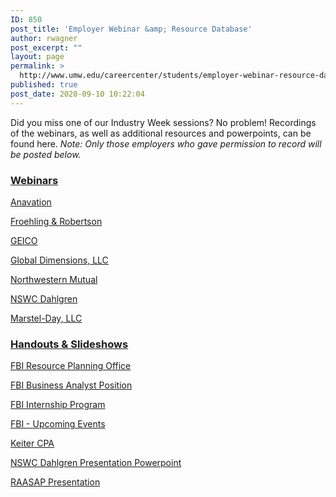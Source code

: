```yaml
---
ID: 850
post_title: 'Employer Webinar &amp; Resource Database'
author: rwagner
post_excerpt: ""
layout: page
permalink: >
  http://www.umw.edu/careercenter/students/employer-webinar-resource-database/
published: true
post_date: 2020-09-10 10:22:04
---
```

Did you miss one of our Industry Week sessions? No problem! Recordings of the webinars, as well as additional resources and powerpoints, can be found here. <em>Note: Only those employers who gave permission to record will be posted below.</em>
<h3><span style="text-decoration: underline"><strong>Webinars</strong></span></h3>
<a href="https://www.youtube.com/watch?v=PEvViOaKNV4&amp;list=PL1r73lszxAJocT3b0oJolgbduXmwK5wNF&amp;index=5">Anavation</a>

<a href="https://www.youtube.com/watch?v=ApaQ64yfhgM&amp;list=PL1r73lszxAJocT3b0oJolgbduXmwK5wNF&amp;index=4&amp;t=21s">Froehling &amp; Robertson</a>

<a href="https://www.youtube.com/watch?v=o3-bJiUJ4Rw">GEICO</a>

<a href="https://www.youtube.com/watch?v=KERkC_QEiQ4&amp;list=PL1r73lszxAJocT3b0oJolgbduXmwK5wNF">Global Dimensions, LLC </a>

<a href="https://www.youtube.com/watch?v=TfQoddnpC8k&amp;list=PL1r73lszxAJocT3b0oJolgbduXmwK5wNF&amp;index=2">Northwestern Mutual </a>

<a href="https://www.youtube.com/watch?v=XCp68DdZLwA&amp;t=8s">NSWC Dahlgren</a>

<a href="https://www.youtube.com/watch?v=ZJ8iIv5q9JA&amp;t=5s">Marstel-Day, LLC</a>
<h3><span style="text-decoration: underline"><strong>Handouts &amp; Slideshows
</strong></span></h3>
<a href="http://www.umw.edu/careercenter/wp-content/uploads/sites/41/2020/09/RPO_One_Pager_New_Version.pdf">FBI Resource Planning Office</a>

<a href="http://www.umw.edu/careercenter/wp-content/uploads/sites/41/2020/09/CHI_Application_Instructions_FY21.pdf">FBI Business Analyst Position </a>

<a href="http://www.umw.edu/careercenter/wp-content/uploads/sites/41/2020/09/Intern_Application_Instructions_FY21.pdf">FBI Internship Program </a>

<a href="http://www.umw.edu/careercenter/wp-content/uploads/sites/41/2020/09/RPO_General_Info_Session_Flyer.pdf">FBI - Upcoming Events </a>

<a href="http://www.umw.edu/careercenter/wp-content/uploads/sites/41/2020/09/Virtual-Career-Fairs_Summer-2020.pdf">Keiter CPA</a>

<a href="http://www.umw.edu/careercenter/wp-content/uploads/sites/41/2020/10/UMW-Dahlgren.pptx">NSWC Dahlgren Presentation Powerpoint</a>

<a href="http://www.umw.edu/careercenter/wp-content/uploads/sites/41/2020/10/RAASAP-UMW-Presentation.pdf">RAASAP Presentation</a>